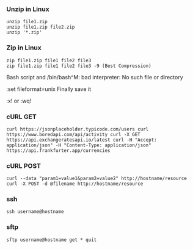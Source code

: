 ### Unzip in Linux
	unzip file1.zip 
	unzip file1.zip file2.zip 
	unzip '*.zip' 
	
### Zip in Linux
	zip file1.zip file1 file2 file3
	zip file1.zip file1 file2 file3 -9 (Best Compression)

Bash script and /bin/bash^M: bad interpreter: No such file or directory 

:set fileformat=unix
Finally save it

:x! or :wq!

### cURL GET
`
curl https://jsonplaceholder.typicode.com/users
curl https://www.boredapi.com/api/activity
curl -X GET https://api.exchangeratesapi.io/latest
curl -H "Accept: application/json" -H "Content-Type: application/json" https://api.frankfurter.app/currencies
`
### cURL POST
`
curl --data "param1=value1&param2=value2" http://hostname/resource
curl -X POST -d @filename http://hostname/resource
`

### ssh
`
ssh username@hostname
`


### sftp
`
sftp username@hostname
get *
quit
`

